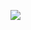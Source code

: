 [![](http://img.youtube.com/vi/F9GI2XK3oaM/0.jpg)](https://www.youtube.com/watch?v=F9GI2XK3oaM&list=PLb6UbFXBdbCrvdXVgY_3jp5swtvW24fYv&index=1)
